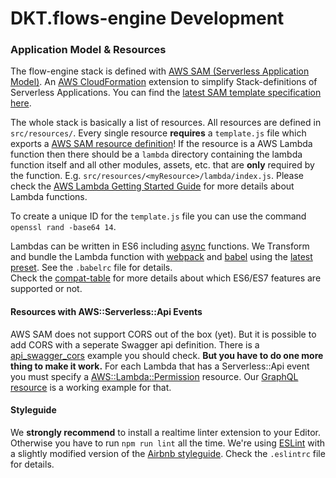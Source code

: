 # DKT.flows-engine Development

### Application Model & Resources

The flow-engine stack is defined with [AWS SAM (Serverless Application Model)](https://aws.amazon.com/about-aws/whats-new/2016/11/introducing-the-aws-serverless-application-model/). An [AWS CloudFormation](https://aws.amazon.com/cloudformation/) extension to simplify Stack-definitions of Serverless Applications. You can find the [latest SAM template specification here](https://github.com/awslabs/serverless-application-model/blob/master/versions/2016-10-31.md).

The whole stack is basically a list of resources. All resources are defined in `src/resources/`. Every single resource **requires** a `template.js` file which exports a [AWS SAM resource definition](https://github.com/awslabs/serverless-application-model/blob/master/versions/2016-10-31.md#resource-types)! If the resource is a AWS Lambda function then there should be a `lambda` directory containing the lambda function itself and all other modules, assets, etc. that are **only** required by the function. E.g. `src/resources/<myResource>/lambda/index.js`. Please check the [AWS Lambda Getting Started Guide](https://docs.aws.amazon.com/lambda/latest/dg/welcome.html) for more details about Lambda functions.

To create a unique ID for the `template.js` file you can use the command `openssl rand -base64 14`.

Lambdas can be written in ES6 including [async](https://github.com/tc39/ecmascript-asyncawait) functions. We Transform and bundle the Lambda function with [webpack](https://webpack.github.io/) and [babel](https://babeljs.io/) using the [latest preset](https://babeljs.io/docs/plugins/preset-latest/). See the `.babelrc` file for details.  
Check the [compat-table](https://kangax.github.io/compat-table/es6/) for more details about which ES6/ES7 features are supported or not.


#### Resources with AWS::Serverless::Api Events

AWS SAM does not support CORS out of the box (yet). But it is possible to add CORS with a seperate Swagger api definition. There is a   [api_swagger_cors](https://github.com/awslabs/serverless-application-model/tree/master/examples/2016-10-31/api_swagger_cors) example you should check. **But you have to do one more thing to make it work.** For each Lambda that has a Serverless::Api event you must specify a [AWS::Lambda::Permission](https://docs.aws.amazon.com/AWSCloudFormation/latest/UserGuide/aws-resource-lambda-permission.html) resource. Our [GraphQL resource](https://github.com/kreuzwerker/DKT.flows-engine/blob/master/src/resources/graphql/template.js#L45) is a working example for that.


#### Styleguide

We **strongly recommend** to install a realtime linter extension to your Editor. Otherwise you have to run `npm run lint` all the time.
We're using [ESLint](http://eslint.org/) with a slightly modified version of the [Airbnb styleguide](https://github.com/airbnb/javascript). Check the `.eslintrc` file for details.
